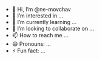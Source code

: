 - 👋 Hi, I’m @ne-movchav
- 👀 I’m interested in ...
- 🌱 I’m currently learning ...
- 💞️ I’m looking to collaborate on ...
- 📫 How to reach me ...
- 😄 Pronouns: ...
- ⚡ Fun fact: ...

<!---
ne-movchav/ne-movchav is a ✨ special ✨ repository because its `README.md` (this file) appears on your GitHub profile.
You can click the Preview link to take a look at your changes.
--->
